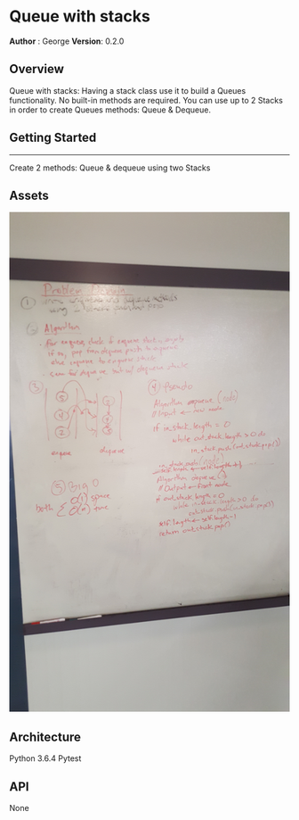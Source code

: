 # Queue with stacks
**Author** : George
**Version**: 0.2.0

## Overview
Queue with stacks: Having a stack class use it to build a Queues functionality.
No built-in methods are required. You can use up to 2 Stacks in order to create
Queues methods: Queue & Dequeue.



## Getting Started
---------------
Create 2 methods: Queue & dequeue
using two Stacks



## Assets
![pseudocode](../../assets/queue_with_stacks.jpg)


## Architecture
Python 3.6.4
Pytest


## API
None
